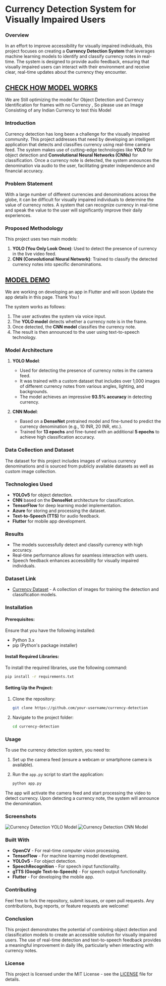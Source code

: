 

# **Currency Detection System for Visually Impaired Users**

### **Overview**
In an effort to improve accessibility for visually impaired individuals, this project focuses on creating a **Currency Detection System** that leverages machine learning models to identify and classify currency notes in real-time. The system is designed to provide audio feedback, ensuring that visually impaired users can interact with their environment and receive clear, real-time updates about the currency they encounter.
## [**CHECK HOW MODEL WORKS**](https://indiancurrencydetector.streamlit.app/) ##
We are Still optimizing the model for Object Detection and Currency Identification for frames with no Currency , So please use an Image Consisting of any Indian Currency to test this Model

### **Introduction**
Currency detection has long been a challenge for the visually impaired community. This project addresses that need by developing an intelligent application that detects and classifies currency using real-time camera feed. The system makes use of cutting-edge technologies like **YOLO** for object detection and **Convolutional Neural Networks (CNNs)** for classification. Once a currency note is detected, the system announces the denomination via audio to the user, facilitating greater independence and financial accuracy.

### **Problem Statement**
With a large number of different currencies and denominations across the globe, it can be difficult for visually impaired individuals to determine the value of currency notes. A system that can recognize currency in real-time and speak the value to the user will significantly improve their daily experiences.

### **Proposed Methodology**
This project uses two main models:
1. **YOLO (You Only Look Once)**: Used to detect the presence of currency in the live video feed.
2. **CNN (Convolutional Neural Network)**: Trained to classify the detected currency notes into specific denominations.

## [**MODEL DEMO**](https://youtu.be/xf-XroyE7PA) ##
We are working on developing an app in Flutter and will soon Update the app details in this page. Thank You !

The system works as follows:
1. The user activates the system via voice input.
2. The **YOLO model** detects whether a currency note is in the frame.
3. Once detected, the **CNN model** classifies the currency note.
4. The result is then announced to the user using text-to-speech technology.

### **Model Architecture**
1. **YOLO Model**:
   - Used for detecting the presence of currency notes in the camera feed.
   - It was trained with a custom dataset that includes over 1,000 images of different currency notes from various angles, lighting, and backgrounds.
   - The model achieves an impressive **93.5% accuracy** in detecting currency.

2. **CNN Model**:
   - Based on a **DenseNet** pretrained model and fine-tuned to predict the currency denomination (e.g., 10 INR, 20 INR, etc.).
   - Trained for **13 epochs** and fine-tuned with an additional **5 epochs** to achieve high classification accuracy.

### **Data Collection and Dataset**
The dataset for this project includes images of various currency denominations and is sourced from publicly available datasets as well as custom image collection.

### **Technologies Used**
- **YOLOv5** for object detection.
- **CNN** based on the **DenseNet** architecture for classification.
- **TensorFlow** for deep learning model implementation.
- **Azure** for storing and processing the dataset.
- **Text-to-Speech (TTS)** for audio feedback.
- **Flutter** for mobile app development.

### **Results**
- The models successfully detect and classify currency with high accuracy.
- Real-time performance allows for seamless interaction with users.
- Speech feedback enhances accessibility for visually impaired individuals.

### **Dataset Link**
- [Currency Dataset](https://www.kaggle.com/datasets/yashwantk23cse/indian-currency) - A collection of images for training the detection and classification models.

### **Installation**

#### Prerequisites:
Ensure that you have the following installed:
- Python 3.x
- pip (Python's package installer)

#### Install Required Libraries:
To install the required libraries, use the following command:

```bash
pip install -r requirements.txt
```

#### Setting Up the Project:
1. Clone the repository:
    ```bash
    git clone https://github.com/your-username/currency-detection
    ```
2. Navigate to the project folder:
    ```bash
    cd currency-detection
    ```

### **Usage**

To use the currency detection system, you need to:
1. Set up the camera feed (ensure a webcam or smartphone camera is available).
2. Run the `app.py` script to start the application:

    ```bash
    python app.py
    ```

The app will activate the camera feed and start processing the video to detect currency. Upon detecting a currency note, the system will announce the denomination.

### **Screenshots**
![Currency Detection YOLO Model](https://github.com/user-attachments/assets/87975220-b65b-4555-9567-ac2b8f6fc66c)
![Currency Detection CNN Model](https://github.com/user-attachments/assets/a572f3ce-df82-43e2-b6ae-40ee5c4a7382)

### **Built With**
- **OpenCV** - For real-time computer vision processing.
- **TensorFlow** - For machine learning model development.
- **YOLOv5** - For object detection.
- **SpeechRecognition** - For speech input functionality.
- **gTTS (Google Text-to-Speech)** - For speech output functionality.
- **Flutter** - For developing the mobile app.

### **Contributing**
Feel free to fork the repository, submit issues, or open pull requests. Any contributions, bug reports, or feature requests are welcome!

### **Conclusion**
This project demonstrates the potential of combining object detection and classification models to create an accessible solution for visually impaired users. The use of real-time detection and text-to-speech feedback provides a meaningful improvement in daily life, particularly when interacting with currency notes.

### **License**
This project is licensed under the MIT License - see the [LICENSE](LICENSE) file for details.


